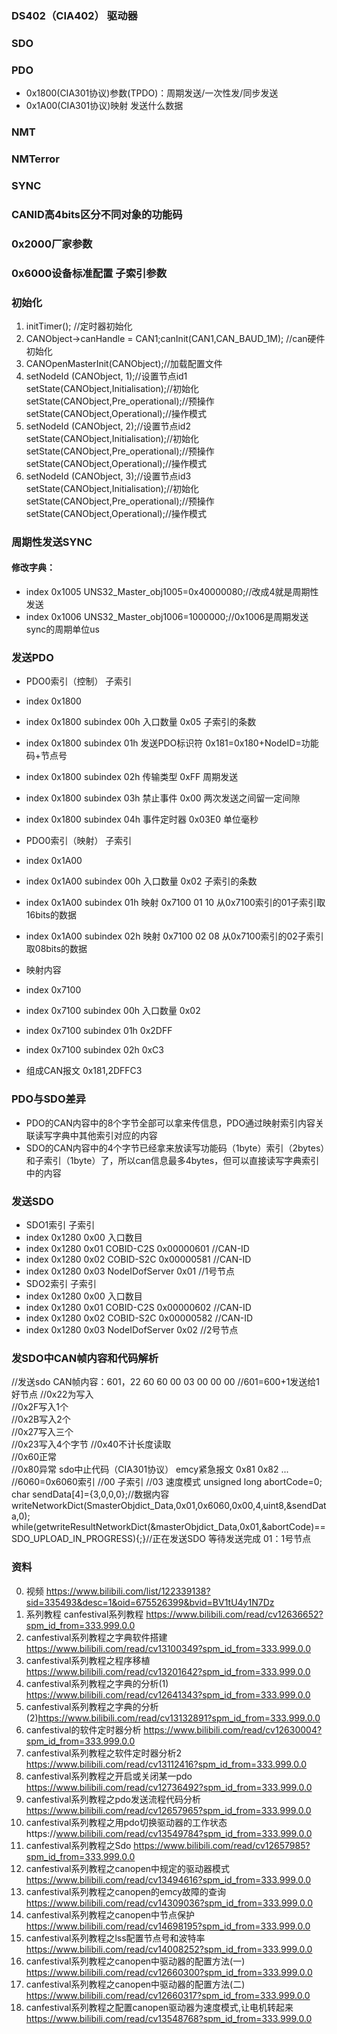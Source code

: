 ### DS402（CIA402） 驱动器
### SDO
### PDO   
- 0x1800(CIA301协议)参数(TPDO)：周期发送/一次性发/同步发送 
- 0x1A00(CIA301协议)映射 发送什么数据  
### NMT 
### NMTerror
### SYNC
### CANID高4bits区分不同对象的功能码
### 0x2000厂家参数
### 0x6000设备标准配置 子索引参数

### 初始化
1. initTimer();   //定时器初始化
2. CANObject->canHandle = CAN1;canInit(CAN1,CAN_BAUD_1M);	//can硬件初始化
3. CANOpenMasterInit(CANObject);//加载配置文件
4. setNodeId (CANObject, 1);//设置节点id1
   setState(CANObject,Initialisation);//初始化
   setState(CANObject,Pre_operational);//预操作
   setState(CANObject,Operational);//操作模式
5. setNodeId (CANObject, 2);//设置节点id2
   setState(CANObject,Initialisation);//初始化
   setState(CANObject,Pre_operational);//预操作
   setState(CANObject,Operational);//操作模式
6. setNodeId (CANObject, 3);//设置节点id3
   setState(CANObject,Initialisation);//初始化
   setState(CANObject,Pre_operational);//预操作
   setState(CANObject,Operational);//操作模式


### 周期性发送SYNC
#### 修改字典：
- index 0x1005 UNS32_Master_obj1005=0x40000080;//改成4就是周期性发送
- index 0x1006 UNS32_Master_obj1006=1000000;//0x1006是周期发送sync的周期单位us

### 发送PDO
- PDO0索引（控制） 子索引       
- index 0x1800 
- index 0x1800 subindex 00h 入口数量        0x05 子索引的条数
- index 0x1800 subindex 01h 发送PDO标识符   0x181=0x180+NodeID=功能码+节点号
- index 0x1800 subindex 02h 传输类型        0xFF  周期发送
- index 0x1800 subindex 03h 禁止事件        0x00  两次发送之间留一定间隙
- index 0x1800 subindex 04h 事件定时器      0x03E0 单位毫秒

- PDO0索引（映射） 子索引
- index 0x1A00 
- index 0x1A00 subindex 00h 入口数量        0x02 子索引的条数
- index 0x1A00 subindex 01h  映射          0x7100 01 10  从0x7100索引的01子索引取16bits的数据
- index 0x1A00 subindex 02h  映射          0x7100 02 08  从0x7100索引的02子索引取08bits的数据

- 映射内容
- index 0x7100
- index 0x7100 subindex 00h  入口数量       0x02
- index 0x7100 subindex 01h                 0x2DFF
- index 0x7100 subindex 02h                 0xC3

- 组成CAN报文 0x181,2DFFC3

### PDO与SDO差异
- PDO的CAN内容中的8个字节全部可以拿来传信息，PDO通过映射索引内容关联读写字典中其他索引对应的内容
- SDO的CAN内容中的4个字节已经拿来放读写功能码（1byte）索引（2bytes）和子索引（1byte）了，所以can信息最多4bytes，但可以直接读写字典索引中的内容


### 发送SDO
- SDO1索引       子索引
- index 0x1280   0x00    入口数目
- index 0x1280   0x01    COBID-C2S         0x00000601  //CAN-ID
- index 0x1280   0x02    COBID-S2C         0x00000581  //CAN-ID
- index 0x1280   0x03    NodeIDofServer    0x01        //1号节点
- SDO2索引       子索引
- index 0x1280   0x00    入口数目
- index 0x1280   0x01    COBID-C2S         0x00000602  //CAN-ID
- index 0x1280   0x02    COBID-S2C         0x00000582  //CAN-ID
- index 0x1280   0x03    NodeIDofServer    0x02        //2号节点

### 发SDO中CAN帧内容和代码解析
//发送sdo CAN帧内容：601，22 60 60 00 03 00 00 00 
//601=600+1发送给1好节点
//0x22为写入  
//0x2F写入1个  
//0x2B写入2个  
//0x27写入三个  
//0x23写入4个字节 
//0x40不计长度读取  
//0x60正常  
//0x80异常   sdo中止代码（CIA301协议）  emcy紧急报文 0x81 0x82 ...
//6060=0x6060索引
//00 子索引
//03 速度模式
unsigned long abortCode=0;
char sendData[4]={3,0,0,0};//数据内容
writeNetworkDict(SmasterObjdict_Data,0x01,0x6060,0x00,4,uint8,&sendData,0);
while(getwriteResultNetworkDict(&masterObjdict_Data,0x01,&abortCode)==SDO_UPLOAD_IN_PROGRESS){;}//正在发送SDO 等待发送完成 01：1号节点


### 资料
0. 视频 https://www.bilibili.com/list/122339138?sid=335493&desc=1&oid=675526399&bvid=BV1tU4y1N7Dz
1. 系列教程 canfestival系列教程     https://www.bilibili.com/read/cv12636652?spm_id_from=333.999.0.0
2. canfestival系列教程之字典软件搭建    https://www.bilibili.com/read/cv13100349?spm_id_from=333.999.0.0
3. canfestival系列教程之程序移植    https://www.bilibili.com/read/cv13201642?spm_id_from=333.999.0.0
4. canfestival系列教程之字典的分析(1) https://www.bilibili.com/read/cv12641343?spm_id_from=333.999.0.0
5. canfestival系列教程之字典的分析(2)https://www.bilibili.com/read/cv13132891?spm_id_from=333.999.0.0
6. canfestival的软件定时器分析      https://www.bilibili.com/read/cv12630004?spm_id_from=333.999.0.0
7. canfestival系列教程之软件定时器分析2 https://www.bilibili.com/read/cv13112416?spm_id_from=333.999.0.0
8. canfestival系列教程之开启或关闭某一pdo https://www.bilibili.com/read/cv12736492?spm_id_from=333.999.0.0
9. canfestival系列教程之pdo发送流程代码分析 https://www.bilibili.com/read/cv12657965?spm_id_from=333.999.0.0
10. canfestival系列教程之用pdo切换驱动器的工作状态https://www.bilibili.com/read/cv13549784?spm_id_from=333.999.0.0
11. canfestival系列教程之Sdo                https://www.bilibili.com/read/cv12657985?spm_id_from=333.999.0.0
12. canfestival系列教程之canopen中规定的驱动器模式 https://www.bilibili.com/read/cv13494616?spm_id_from=333.999.0.0
13. canfestival系列教程之canopen的emcy故障的查询 https://www.bilibili.com/read/cv14309036?spm_id_from=333.999.0.0
14. canfestival系列教程之canopen中节点保护 https://www.bilibili.com/read/cv14698195?spm_id_from=333.999.0.0
15. canfestival系列教程之lss配置节点号和波特率 https://www.bilibili.com/read/cv14008252?spm_id_from=333.999.0.0
16. canfestival系列教程之canopen中驱动器的配置方法(一) https://www.bilibili.com/read/cv12660300?spm_id_from=333.999.0.0
17. canfestival系列教程之canopen中驱动器的配置方法(二) https://www.bilibili.com/read/cv12660317?spm_id_from=333.999.0.0
18. canfestival系列教程之配置canopen驱动器为速度模式,让电机转起来 https://www.bilibili.com/read/cv13548768?spm_id_from=333.999.0.0